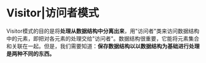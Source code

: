 # Visitor|访问者模式

Visitor模式的目的是将**处理从数据结构中分离出来**，用"访问者"类来访问数据结构中的元素，即把对各元素的处理交给"访问者"。数据结构很重要，它能将元素集合和关联在一起。但是，我们需要知道：**保存数据结构以以数据结构为基础进行处理是两种不同的东西。**

